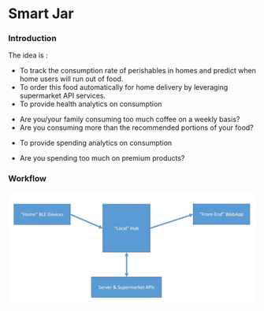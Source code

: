 # Smart Jar #
### Introduction ###
The idea is :
* To track the consumption rate of perishables in homes and predict when home users will run out of food.
* To order this food automatically for home delivery by leveraging supermarket API services.
* To provide health analytics on consumption
 - Are you/your family consuming too much coffee on a weekly basis?
 - Are you consuming more than the recommended portions of your food?
* To provide spending analytics on consumption
 - Are you spending too much on premium products?
### Workflow ###
![Alt text](workflow.JPG?raw=true)
